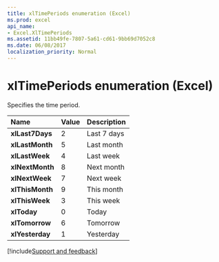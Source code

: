 ```yaml
---
title: xlTimePeriods enumeration (Excel)
ms.prod: excel
api_name:
- Excel.XlTimePeriods
ms.assetid: 11bb49fe-7807-5a61-cd61-9bb69d7052c8
ms.date: 06/08/2017
localization_priority: Normal
---
```



# xlTimePeriods enumeration (Excel)

Specifies the time period.



|Name|Value|Description|
|:-----|:-----|:-----|
| **xlLast7Days**|2|Last 7 days|
| **xlLastMonth**|5|Last month|
| **xlLastWeek**|4|Last week|
| **xlNextMonth**|8|Next month|
| **xlNextWeek**|7|Next week|
| **xlThisMonth**|9|This month|
| **xlThisWeek**|3|This week|
| **xlToday**|0|Today|
| **xlTomorrow**|6|Tomorrow|
| **xlYesterday**|1|Yesterday|

[!include[Support and feedback](~/includes/feedback-boilerplate.md)]